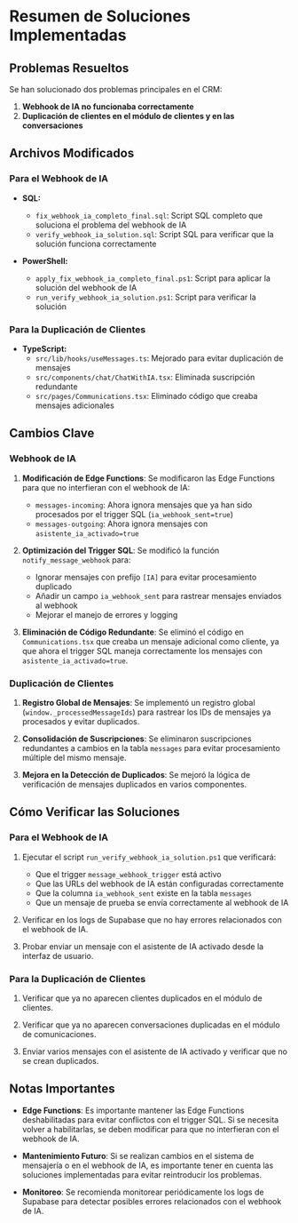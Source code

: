 # Resumen de Soluciones Implementadas

## Problemas Resueltos

Se han solucionado dos problemas principales en el CRM:

1. **Webhook de IA no funcionaba correctamente**
2. **Duplicación de clientes en el módulo de clientes y en las conversaciones**

## Archivos Modificados

### Para el Webhook de IA

- **SQL:**
  - `fix_webhook_ia_completo_final.sql`: Script SQL completo que soluciona el problema del webhook de IA
  - `verify_webhook_ia_solution.sql`: Script SQL para verificar que la solución funciona correctamente

- **PowerShell:**
  - `apply_fix_webhook_ia_completo_final.ps1`: Script para aplicar la solución del webhook de IA
  - `run_verify_webhook_ia_solution.ps1`: Script para verificar la solución

### Para la Duplicación de Clientes

- **TypeScript:**
  - `src/lib/hooks/useMessages.ts`: Mejorado para evitar duplicación de mensajes
  - `src/components/chat/ChatWithIA.tsx`: Eliminada suscripción redundante
  - `src/pages/Communications.tsx`: Eliminado código que creaba mensajes adicionales

## Cambios Clave

### Webhook de IA

1. **Modificación de Edge Functions**: Se modificaron las Edge Functions para que no interfieran con el webhook de IA:
   - `messages-incoming`: Ahora ignora mensajes que ya han sido procesados por el trigger SQL (`ia_webhook_sent=true`)
   - `messages-outgoing`: Ahora ignora mensajes con `asistente_ia_activado=true`

2. **Optimización del Trigger SQL**: Se modificó la función `notify_message_webhook` para:
   - Ignorar mensajes con prefijo `[IA]` para evitar procesamiento duplicado
   - Añadir un campo `ia_webhook_sent` para rastrear mensajes enviados al webhook
   - Mejorar el manejo de errores y logging

3. **Eliminación de Código Redundante**: Se eliminó el código en `Communications.tsx` que creaba un mensaje adicional como cliente, ya que ahora el trigger SQL maneja correctamente los mensajes con `asistente_ia_activado=true`.

### Duplicación de Clientes

1. **Registro Global de Mensajes**: Se implementó un registro global (`window._processedMessageIds`) para rastrear los IDs de mensajes ya procesados y evitar duplicados.

2. **Consolidación de Suscripciones**: Se eliminaron suscripciones redundantes a cambios en la tabla `messages` para evitar procesamiento múltiple del mismo mensaje.

3. **Mejora en la Detección de Duplicados**: Se mejoró la lógica de verificación de mensajes duplicados en varios componentes.

## Cómo Verificar las Soluciones

### Para el Webhook de IA

1. Ejecutar el script `run_verify_webhook_ia_solution.ps1` que verificará:
   - Que el trigger `message_webhook_trigger` está activo
   - Que las URLs del webhook de IA están configuradas correctamente
   - Que la columna `ia_webhook_sent` existe en la tabla `messages`
   - Que un mensaje de prueba se envía correctamente al webhook de IA

2. Verificar en los logs de Supabase que no hay errores relacionados con el webhook de IA.

3. Probar enviar un mensaje con el asistente de IA activado desde la interfaz de usuario.

### Para la Duplicación de Clientes

1. Verificar que ya no aparecen clientes duplicados en el módulo de clientes.

2. Verificar que ya no aparecen conversaciones duplicadas en el módulo de comunicaciones.

3. Enviar varios mensajes con el asistente de IA activado y verificar que no se crean duplicados.

## Notas Importantes

- **Edge Functions**: Es importante mantener las Edge Functions deshabilitadas para evitar conflictos con el trigger SQL. Si se necesita volver a habilitarlas, se deben modificar para que no interfieran con el webhook de IA.

- **Mantenimiento Futuro**: Si se realizan cambios en el sistema de mensajería o en el webhook de IA, es importante tener en cuenta las soluciones implementadas para evitar reintroducir los problemas.

- **Monitoreo**: Se recomienda monitorear periódicamente los logs de Supabase para detectar posibles errores relacionados con el webhook de IA.
